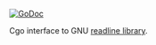 [![GoDoc](https://godoc.org/github.com/yasushi-saito/readline/creadline?status.svg)](https://godoc.org/github.com/yasushi-saito/readline/creadline)

Cgo interface to GNU [readline library](https://tiswww.case.edu/php/chet/readline/rltop.html#Documentation).
